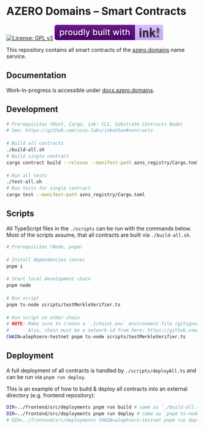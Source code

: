 # AZERO Domains – Smart Contracts

[![License: GPL v3](https://img.shields.io/badge/License-GPLv3-blue.svg)](https://www.gnu.org/licenses/gpl-3.0)
[![Built with ink!](https://raw.githubusercontent.com/paritytech/ink/master/.images/badge.svg)](https://github.com/paritytech/ink)

This repository contains all smart contracts of the [azero.domains](https://azero.domains) name service.

## Documentation

Work-in-progress is accessible under [docs.azero.domains](https://docs.azero.domains).

## Development

```bash
# Prerequisites (Rust, Cargo, ink! CLI, Substrate Contracts Node)
# See: https://github.com/scio-labs/inkathon#contracts

# Build all contracts
./build-all.sh
# Build single contract
cargo contract build --release --manifest-path azns_registry/Cargo.toml

# Run all tests
./test-all.sh
# Run tests for single contract
cargo test --manifest-path azns_registry/Cargo.toml
```

## Scripts

All TypeScript files in the `./scripts` can be run with the commands below. Most of the scripts assume, that all contracts are built via `./build-all.sh`.

```bash
# Prerequisites (Node, pnpm)

# Install dependencies (once)
pnpm i

# Start local development chain
pnpm node

# Run script
pnpm ts-node scripts/testMerkleVerifier.ts

# Run script on other chain
# NOTE: Make sure to create a `.{chain}.env` environment file (gitignored) with the `ACCOUNT_URI` you want to use.
#       Also, chain must be a network-id from here: https://github.com/scio-labs/use-inkathon/blob/main/src/chains.ts.
CHAIN=alephzero-testnet pnpm ts-node scripts/testMerkleVerifier.ts
```

## Deployment

A full deployment of all contracts is handled by `./scripts/deployAll.ts` and can be run via `pnpm run deploy`.

This is an example of how to build & deploy all contracts into an external directory (e.g. frontend repository):

```bash
DIR=../frontend/src/deployments pnpm run build # same as `./build-all.sh`
DIR=../frontend/src/deployments pnpm run deploy # same as `pnpm ts-node scripts/deployAll.ts`
# DIR=../frontend/src/deployments CHAIN=alephzero-testnet pnpm run deploy
```

